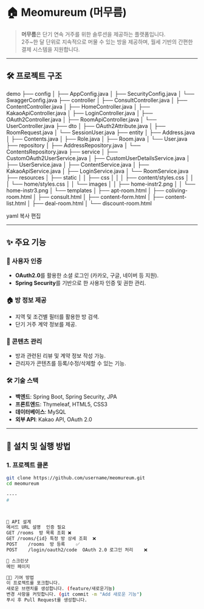 # 🏠 Meomureum (머무름)

> **머무름**은 단기 연속 거주를 위한 솔루션을 제공하는 플랫폼입니다.  
> 2주~한 달 단위로 지속적으로 머물 수 있는 방을 제공하며, 월세 기반의 간편한 결제 시스템을 지원합니다.

---

## 🛠️ 프로젝트 구조

demo ├── config │ ├── AppConfig.java │ ├── SecurityConfig.java │ └── SwaggerConfig.java ├── controller │ ├── ConsultController.java │ ├── ContentController.java │ ├── HomeController.java │ ├── KakaoApiController.java │ ├── LoginController.java │ ├── OAuth2Controller.java │ ├── RoomApiController.java │ └── UserController.java ├── dto │ ├── OAuth2Attribute.java │ ├── RoomRequest.java │ └── SessionUser.java ├── entity │ ├── Address.java │ ├── Contents.java │ ├── Role.java │ ├── Room.java │ └── User.java ├── repository │ ├── AddressRepository.java │ └── ContentsRepository.java ├── service │ ├── CustomOAuth2UserService.java │ ├── CustomUserDetailsService.java │ ├── UserService.java │ ├── ContentService.java │ ├── KakaoApiService.java │ ├── LoginService.java │ └── RoomService.java ├── resources │ ├── static │ │ ├── css │ │ │ ├── content/styles.css │ │ │ └── home/styles.css │ │ └── images │ │ ├── home-instr2.png │ │ └── home-instr3.png │ └── templates │ ├── apt-room.html │ ├── coliving-room.html │ ├── consult.html │ ├── content-form.html │ ├── content-list.html │ ├── deal-room.html │ └── discount-room.html

yaml
복사
편집

---

## ✨ 주요 기능

### 🔑 사용자 인증
- **OAuth2.0**를 활용한 소셜 로그인 (카카오, 구글, 네이버 등 지원).
- **Spring Security**를 기반으로 한 사용자 인증 및 권한 관리.

### 🏠 방 정보 제공
- 지역 및 조건별 필터를 활용한 방 검색.
- 단기 거주 계약 정보를 제공.

### 📄 콘텐츠 관리
- 방과 관련된 리뷰 및 계약 정보 작성 가능.
- 관리자가 콘텐츠를 등록/수정/삭제할 수 있는 기능.

### 🛠️ 기술 스택
- **백엔드**: Spring Boot, Spring Security, JPA
- **프론트엔드**: Thymeleaf, HTML5, CSS3
- **데이터베이스**: MySQL
- **외부 API**: Kakao API, OAuth 2.0

---

## 🚀 설치 및 실행 방법

### 1. 프로젝트 클론
```bash
git clone https://github.com/username/meomureum.git
cd meomureum

----
#



📂 API 설계
메서드	URL	설명	인증 필요
GET	/rooms	방 목록 조회	❌
GET	/rooms/{id}	특정 방 상세 조회	❌
POST	/rooms	방 등록	✅
POST	/login/oauth2/code	OAuth 2.0 로그인 처리	❌

📸 스크린샷
메인 페이지

🧑‍💻 기여 방법
이 프로젝트를 포크합니다.
새로운 브랜치를 생성합니다. (feature/새로운기능)
변경 사항을 커밋합니다. (git commit -m "Add 새로운 기능")
푸시 후 Pull Request를 생성합니다.


